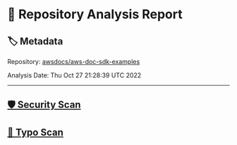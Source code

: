 # 🧪 Repository Analysis Report

## 🏷️ Metadata

Repository:
[awsdocs/aws-doc-sdk-examples](https://github.com/awsdocs/aws-doc-sdk-examples)

Analysis Date:
Thu Oct 27 21:28:39 UTC 2022

---

## [🛡️ Security Scan](./security)


## [🚫 Typo Scan](./typos)


